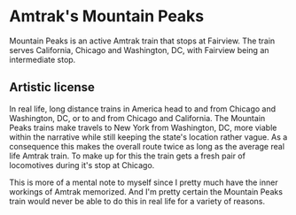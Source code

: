 # Amtrak's Mountain Peaks

Mountain Peaks is an active Amtrak train that stops at Fairview. The train serves California, Chicago and Washington, DC, with Fairview being an intermediate stop.

## Artistic license

In real life, long distance trains in America head to and from Chicago and Washington, DC, or to and from Chicago and California. The Mountain Peaks trains make travels to New York from Washington, DC, more viable within the narrative while still keeping the state's location rather vague. As a consequence this makes the overall route twice as long as the average real life Amtrak train. To make up for this the train gets a fresh pair of locomotives during it's stop at Chicago.

This is more of a mental note to myself since I pretty much have the inner workings of Amtrak memorized. And I'm pretty certain the Mountain Peaks train would never be able to do this in real life for a variety of reasons.

